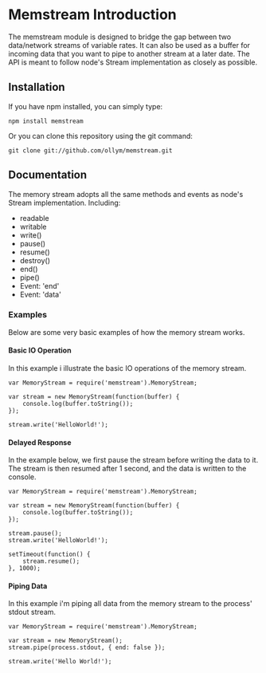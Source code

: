 # Memstream Introduction
The memstream module is designed to bridge the gap between two data/network streams of variable rates. It can also be used as a buffer for incoming data that you want to pipe to another stream at a later date. The API is meant to follow node's Stream implementation as closely as possible.

## Installation
If you have npm installed, you can simply type:

	npm install memstream
	
Or you can clone this repository using the git command:

	git clone git://github.com/ollym/memstream.git
	
## Documentation
The memory stream adopts all the same methods and events as node's Stream implementation. Including:

* readable
* writable
* write()
* pause()
* resume()
* destroy()
* end()
* pipe()
* Event: 'end'
* Event: 'data'

### Examples
Below are some very basic examples of how the memory stream works.

#### Basic IO Operation
In this example i illustrate the basic IO operations of the memory stream.

	var MemoryStream = require('memstream').MemoryStream;
	
	var stream = new MemoryStream(function(buffer) {
		console.log(buffer.toString());
	});
	
	stream.write('HelloWorld!');
	
	
#### Delayed Response
In the example below, we first pause the stream before writing the data to it. The stream is then resumed after 1 second, and the data is written to the console.

	var MemoryStream = require('memstream').MemoryStream;

	var stream = new MemoryStream(function(buffer) {
		console.log(buffer.toString());
	});
	
	stream.pause();
	stream.write('HelloWorld!');
	
	setTimeout(function() {
		stream.resume();
	}, 1000);
	
#### Piping Data
In this example i'm piping all data from the memory stream to the process' stdout stream.

	var MemoryStream = require('memstream').MemoryStream;
	
	var stream = new MemoryStream();
	stream.pipe(process.stdout, { end: false });
	
	stream.write('Hello World!');